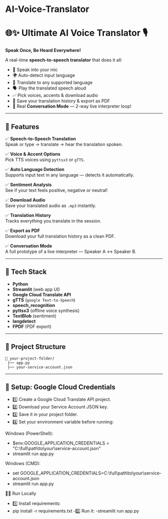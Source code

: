# AI-Voice-Translator


# 🌐✨ Ultimate AI Voice Translator 🎙️

**Speak Once, Be Heard Everywhere!**

A real-time **speech-to-speech translator** that does it all:
- 🎤 Speak into your mic
- 🌍 Auto-detect input language
- 🔄 Translate to any supported language
- 🗣️ Play the translated speech aloud
- ✅ Pick voices, accents & download audio
- 📝 Save your translation history & export as PDF
- 🤝 Real **Conversation Mode** — 2-way live interpreter loop!

---

## 🚀 Features

✅ **Speech-to-Speech Translation**  
Speak or type → translate → hear the translation spoken.

✅ **Voice & Accent Options**  
Pick TTS voices using `pyttsx3` or `gTTS`.

✅ **Auto Language Detection**  
Supports input text in any language — detects it automatically.

✅ **Sentiment Analysis**  
See if your text feels positive, negative or neutral!

✅ **Download Audio**  
Save your translated audio as `.mp3` instantly.

✅ **Translation History**  
Tracks everything you translate in the session.

✅ **Export as PDF**  
Download your full translation history as a clean PDF.

✅ **Conversation Mode**  
A full prototype of a live interpreter — Speaker A ↔️ Speaker B.

---

## 🧩 Tech Stack

- **Python**
- **Streamlit** (web app UI)
- **Google Cloud Translate API**
- **gTTS** (`google Text-to-Speech`)
- **speech_recognition**
- **pyttsx3** (offline voice synthesis)
- **TextBlob** (sentiment)
- **langdetect**
- **FPDF** (PDF export)

---

## 📂 Project Structure

```plaintext
📁 your-project-folder/
 ├── app.py
 ├── your-service-account.json
```
---

## 🔑 Setup: Google Cloud Credentials
- 1️⃣ Create a Google Cloud Translate API project.
- 2️⃣ Download your Service Account JSON key.
- 3️⃣ Save it in your project folder.
- 4️⃣ Set your environment variable before running:

Windows (PowerShell):
- $env:GOOGLE_APPLICATION_CREDENTIALS = "C:\full\path\to\your\service-account.json"
- streamlit run app.py
  
Windows (CMD):
- set GOOGLE_APPLICATION_CREDENTIALS=C:\full\path\to\your\service-account.json
- streamlit run app.py

🏃‍♀️ Run Locally
- 1️⃣ Install requirements:
- pip install -r requirements.txt
-2️⃣ Run it:
-streamlit run app.py
